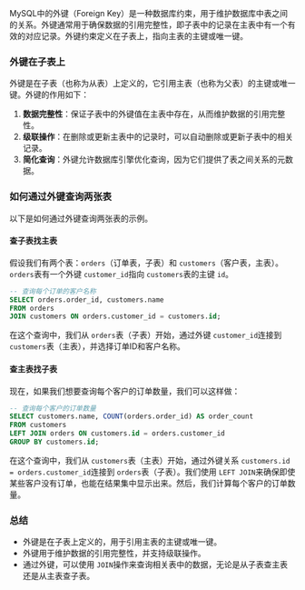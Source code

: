 MySQL中的外键（Foreign Key）是一种数据库约束，用于维护数据库中表之间的关系。外键通常用于确保数据的引用完整性，即子表中的记录在主表中有一个有效的对应记录。外键约束定义在子表上，指向主表的主键或唯一键。

### 外键在子表上

外键是在子表（也称为从表）上定义的，它引用主表（也称为父表）的主键或唯一键。外键的作用如下：

1. **数据完整性**：保证子表中的外键值在主表中存在，从而维护数据的引用完整性。
2. **级联操作**：在删除或更新主表中的记录时，可以自动删除或更新子表中的相关记录。
3. **简化查询**：外键允许数据库引擎优化查询，因为它们提供了表之间关系的元数据。

### 如何通过外键查询两张表

以下是如何通过外键查询两张表的示例。

#### 查子表找主表

假设我们有两个表：`orders`（订单表，子表）和 `customers`（客户表，主表）。`orders`表有一个外键 `customer_id`指向 `customers`表的主键 `id`。

```sql
-- 查询每个订单的客户名称
SELECT orders.order_id, customers.name
FROM orders
JOIN customers ON orders.customer_id = customers.id;
```

在这个查询中，我们从 `orders`表（子表）开始，通过外键 `customer_id`连接到 `customers`表（主表），并选择订单ID和客户名称。

#### 查主表找子表

现在，如果我们想要查询每个客户的订单数量，我们可以这样做：

```sql
-- 查询每个客户的订单数量
SELECT customers.name, COUNT(orders.order_id) AS order_count
FROM customers
LEFT JOIN orders ON customers.id = orders.customer_id
GROUP BY customers.id;
```

在这个查询中，我们从 `customers`表（主表）开始，通过外键关系 `customers.id = orders.customer_id`连接到 `orders`表（子表）。我们使用 `LEFT JOIN`来确保即使某些客户没有订单，也能在结果集中显示出来。然后，我们计算每个客户的订单数量。

### 总结

- 外键是在子表上定义的，用于引用主表的主键或唯一键。
- 外键用于维护数据的引用完整性，并支持级联操作。
- 通过外键，可以使用 `JOIN`操作来查询相关表中的数据，无论是从子表查主表还是从主表查子表。
